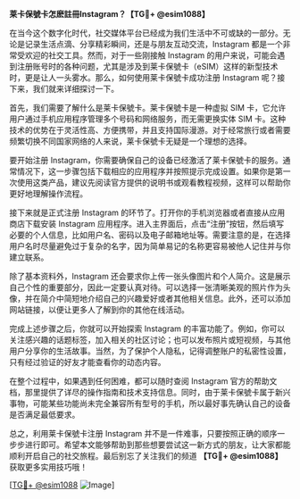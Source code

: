 **莱卡保號卡怎麽註冊Instagram？【TG💪+ @esim1088】**

在当今这个数字化时代，社交媒体平台已经成为我们生活中不可或缺的一部分。无论是记录生活点滴、分享精彩瞬间，还是与朋友互动交流，Instagram 都是一个非常受欢迎的社交工具。然而，对于一些刚接触 Instagram 的用户来说，可能会遇到注册账号时的各种问题，尤其是涉及到莱卡保號卡（eSIM）这样的新型技术时，更是让人一头雾水。那么，如何使用莱卡保號卡成功注册 Instagram 呢？接下来，我们就来详细探讨一下。

首先，我们需要了解什么是莱卡保號卡。莱卡保號卡是一种虚拟 SIM 卡，它允许用户通过手机应用程序管理多个号码和网络服务，而无需更换实体 SIM 卡。这种技术的优势在于灵活性高、方便携带，并且支持国际漫游。对于经常旅行或者需要频繁切换不同国家网络的人来说，莱卡保號卡无疑是一个理想的选择。

要开始注册 Instagram，你需要确保自己的设备已经激活了莱卡保號卡的服务。通常情况下，这一步骤包括下载相应的应用程序并按照提示完成设置。如果你是第一次使用这类产品，建议先阅读官方提供的说明书或观看教程视频，这样可以帮助你更好地理解操作流程。

接下来就是正式注册 Instagram 的环节了。打开你的手机浏览器或者直接从应用商店下载安装 Instagram 应用程序。进入主界面后，点击“注册”按钮，然后填写必要的个人信息，比如用户名、密码以及电子邮箱地址等。需要注意的是，在选择用户名时尽量避免过于复杂的名字，因为简单易记的名称更容易被他人记住并与你建立联系。

除了基本资料外，Instagram 还会要求你上传一张头像图片和个人简介。这是展示自己个性的重要部分，因此一定要认真对待。可以选择一张清晰美观的照片作为头像，并在简介中简短地介绍自己的兴趣爱好或者其他相关信息。此外，还可以添加网站链接，以便让更多人了解到你的其他在线活动。

完成上述步骤之后，你就可以开始探索 Instagram 的丰富功能了。例如，你可以关注感兴趣的话题标签，加入相关的社区讨论；也可以发布照片或短视频，与其他用户分享你的生活故事。当然，为了保护个人隐私，记得调整账户的私密性设置，只有经过验证的好友才能查看你的动态内容。

在整个过程中，如果遇到任何困难，都可以随时查阅 Instagram 官方的帮助文档，那里提供了详尽的操作指南和技术支持信息。同时，由于莱卡保號卡属于新兴事物，可能某些功能尚未完全兼容所有型号的手机，所以最好事先确认自己的设备是否满足最低要求。

总之，利用莱卡保號卡注册 Instagram 并不是一件难事，只要按照正确的顺序一步步进行即可。希望本文能够帮助到那些想要尝试这一新方式的朋友，让大家都能顺利开启自己的社交旅程。最后别忘了关注我们的频道 **【TG💪+ @esim1088】** 获取更多实用技巧哦！

[[TG💪+ @esim1088](https://t.me/s/esim1088) ![Image](https://i.postimg.cc/4NQfJmqS/Snipaste-2025-05-13-00-14-12.png)]